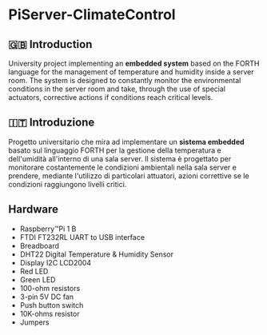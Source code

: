 # PiServer-ClimateControl
## 🇬🇧 Introduction
University project implementing an **embedded system** based on the FORTH language for the management of temperature and 
humidity inside a server room. The system is designed to constantly monitor the environmental conditions in the server room 
and take, through the use of special actuators, corrective actions if conditions reach critical levels.
## 🇮🇹 Introduzione
Progetto universitario che mira ad implementare un **sistema embedded** basato sul linguaggio FORTH per la gestione della temperatura e 
dell'umidità all'interno di una sala server. Il sistema è progettato per monitorare costantemente le condizioni ambientali nella sala server 
e prendere, mediante l'utilizzo di particolari attuatori, azioni correttive se le condizioni raggiungono livelli critici.
## Hardware
* Raspberry&trade;Pi 1 B
* FTDI FT232RL UART to USB interface
* Breadboard
* DHT22 Digital Temperature & Humidity Sensor
* Display I2C LCD2004
* Red LED
* Green LED
* 100-ohm resistors
* 3-pin 5V DC fan
* Push button switch
* 10K-ohms resistor
* Jumpers
